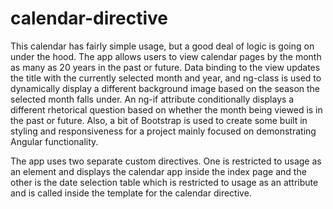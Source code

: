 # calendar-directive

This calendar has fairly simple usage, but a good deal of logic is going on under the hood. The app allows users to view calendar pages by the month as many as 20 years in the past or future. Data binding to the view updates the title with the currently selected month and year, and ng-class is used to dynamically display a different background image based on the season the selected month falls under. An ng-if attribute conditionally displays a different rhetorical question based on whether the month being viewed is in the past or future. Also, a bit of Bootstrap is used to create some built in styling and responsiveness for a project mainly focused on demonstrating Angular functionality.

The app uses two separate custom directives. One is restricted to usage as an element and displays the calendar app inside the index page and the other is the date selection table which is restricted to usage as an attribute and is called inside the template for the calendar directive.
                
